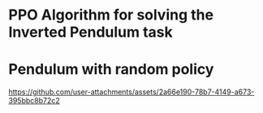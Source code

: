# PPO Algorithm for solving the Inverted Pendulum task


# Pendulum with random policy
https://github.com/user-attachments/assets/2a66e190-78b7-4149-a673-395bbc8b72c2

